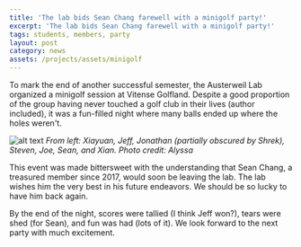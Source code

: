 ```yaml
---
title: 'The lab bids Sean Chang farewell with a minigolf party!'
excerpt: 'The lab bids Sean Chang farewell with a minigolf party!'
tags: students, members, party
layout: post
category: news
assets: /projects/assets/minigolf
---
```


To mark the end of another successful semester, the
Austerweil Lab organized a minigolf session at Vitense
Golfland. Despite a good proportion of the group
having never touched a golf club in their lives (author
included), it was a fun-filled night where many balls ended
up where the holes weren't. 

![alt text]( {{page.assets}}/minigolf_group.jpg )
*From left: Xiayuan, Jeff, Jonathan (partially obscured by
Shrek), Steven, Joe, Sean, and Xian. Photo credit: Alyssa*

This event was made bittersweet with the understanding that
Sean Chang, a treasured member since 2017, would soon be
leaving the lab. The lab wishes him the very best in his
future endeavors. We should be so lucky to have him back again.

By the end of the night, scores were tallied (I think Jeff
won?), tears were shed (for Sean), and fun was had (lots of
it). We look forward to the next party with much excitement.
